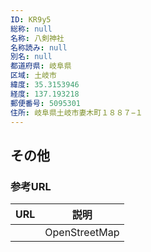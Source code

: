 ```yaml
---
ID: KR9y5
総称: null
名称: 八剣神社
名称読み: null
別名: null
都道府県: 岐阜県
区域: 土岐市
緯度: 35.3153946
経度: 137.193218
郵便番号: 5095301
住所: 岐阜県土岐市妻木町１８８７−１
---
```


## その他

### 参考URL

| URL | 説明          |
| --- | ------------- |
|     | OpenStreetMap |

